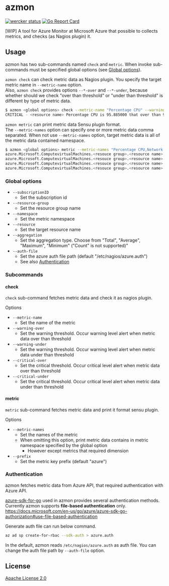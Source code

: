 azmon
=====

[![wercker status](https://app.wercker.com/status/f2d41c7ab49ea52b37a0565b4a8a1bc4/s/master "wercker status")](https://app.wercker.com/project/byKey/f2d41c7ab49ea52b37a0565b4a8a1bc4)
[![Go Report Card](https://goreportcard.com/badge/github.com/heartbeatsjp/azmon)](https://goreportcard.com/report/github.com/heartbeatsjp/azmon)

[WIP] A tool for Azure Monitor at Microsoft Azure that possible to collects metrics, and checks (as Nagios plugin) it.  


## Usage

azmon has two sub-commands named `check` and `metric`. When invoke sub-commands must be specified global options (see [Global options](#global-options)).  

`azmon check` can check metric data as Nagios plugin. You specify the target metric name in `--metric-name` option.  
Also, `azmon check` provides options `--*-over` and `--*-under`, because whether should we check "over than threshold" or "under than threshold" is different by type of metric data.  

```bash
$ azmon <global options> check --metric-name "Percentage CPU" --warning-over 70 --critical-over 90
CRITICAL - <resource name> Percentage CPU is 95.885000 that over than 90.000000
```

`azmon metric` can print metric data Sensu plugin format.  
The `--metric-names` option can specify one or more metric data comma separated. When not use `--metric-names` option, target metric data is  all of the  metric data contained namespace.  

```bash
$ azmon <global options> metric --metric-names "Percentage CPU,Network In,Network Out,Disk Read Bytes"
azure.Microsoft.ComputevirtualMachines.<resouce group>.<resource name>.PercentageCPU.Average     5.932500        1550223420
azure.Microsoft.ComputevirtualMachines.<resouce group>.<resource name>.NetworkIn.Average         37235.038462    1550223420
azure.Microsoft.ComputevirtualMachines.<resouce group>.<resource name>.NetworkOut.Average        5743.250000     1550223420
azure.Microsoft.ComputevirtualMachines.<resouce group>.<resource name>.DiskReadBytes.Average     0.000000        1550223420
```

### Global options

- `--subscriptionID`
    - Set the subscription id
- `--resource-group`
    - Set the resource group name
- `--namespace`
    - Set the metric namespace
- `--resource`
    - Set the target resource name
- `--aggregation`
    - Set the aggregation type. Choose from "Total", "Average", "Maximum", "Minimum" ("Count" is not supported)"
- `--auth-file`
    - Set the azure auth file path (default "/etc/nagios/azure.auth")
    - See also [Authentication](#authentication)

### Subcommands

#### check

`check` sub-command fetches metric data and check it as nagios plugin.  

Options  

- `--metric-name`
    - Set the name of the metric
- `--warning-over`
    - Set the warning threshold. Occur warning level alert when metric data over than threshold
- `--warning-under`
    - Set the warning threshold. Occur warning level alert when metric data under than threshold
- `--critical-over`
    - Set the critical threshold. Occur critical level alert when metric data over than threshold
- `--critical-under`
    - Set the critical threshold. Occur critical level alert when metric data under than threshold

#### metric

`metric` sub-command fetches metric data and print it format sensu plugin.  

Options  

- `--metric-names`
    - Set the names of the metric
    - When omitting this option, print metric data contains in metric namespace specified by the global option
        - However except metrics that required dimension
- `--prefix`
    - Set the metric key prefix (default "azure")


### Authentication

azmon fetches metric data from Azure API, that required authentication with Azure API.  

[azure-sdk-for-go](https://github.com/Azure/azure-sdk-for-go) used in azmon provides several authentication methods.  
Currently azmon supports **file-based authentication** only.  
https://docs.microsoft.com/en-us/go/azure/azure-sdk-go-authorization#use-file-based-authentication  

Generate auth file can run below command.  

```bash
az ad sp create-for-rbac --sdk-auth > azure.auth
```

In the default, azmon reads `/etc/nagios/azure.auth` as auth file. You can change the auth file path by `--auth-file` option.  


## License

[Apache License 2.0](https://github.com/heartbeatsjp/azmon/blob/master/LICENSE)  
